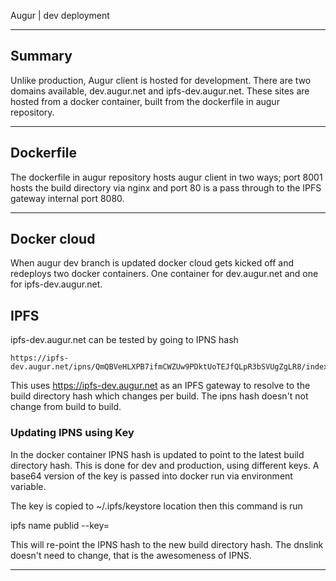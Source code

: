 Augur | dev deployment

___
## Summary

Unlike production, Augur client is hosted for development. There are two domains available, dev.augur.net and ipfs-dev.augur.net. These sites are hosted from a docker container, built from the dockerfile in augur repository. 

___

## Dockerfile

The dockerfile in augur repository hosts augur client in two ways; port 8001 hosts the build directory via nginx and port 80 is a pass through to the IPFS gateway internal port 8080. 

___

## Docker cloud

When augur dev branch is updated docker cloud gets kicked off and redeploys two docker containers. One container for dev.augur.net and one for ipfs-dev.augur.net.

## IPFS

ipfs-dev.augur.net can be tested by going to IPNS hash

    https://ipfs-dev.augur.net/ipns/QmQBVeHLXPB7ifmCWZUw9PDktUoTEJfQLpR3bSVUgZgLR8/index.html

This uses https://ipfs-dev.augur.net as an IPFS gateway to resolve to the build directory hash which changes per build. The ipns hash doesn't not change from build to build. 


### Updating IPNS using Key

In the docker container IPNS hash is updated to point to the latest build directory hash. This is done for dev and production, using different keys. A base64 version of the key is passed into docker run via environment variable.

The key is copied to ~/.ipfs/keystore location then this command is run 

  ipfs name  publid --key=<key name> <new build hash>


This will re-point the IPNS hash to the new build directory hash. The dnslink doesn't need to change, that is the awesomeness of IPNS.

---
